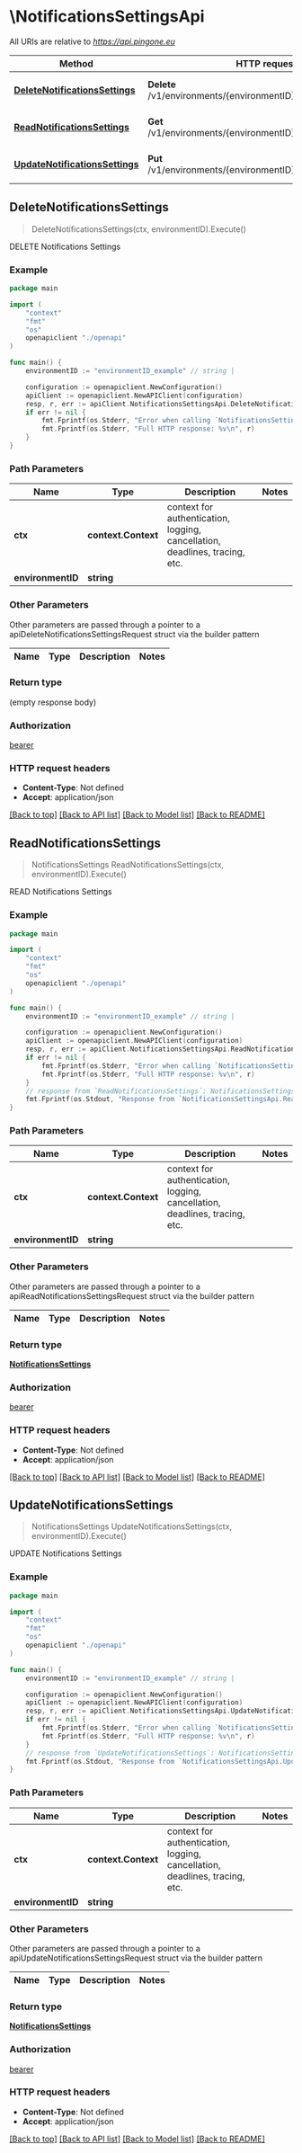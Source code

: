 # \NotificationsSettingsApi

All URIs are relative to *https://api.pingone.eu*

Method | HTTP request | Description
------------- | ------------- | -------------
[**DeleteNotificationsSettings**](NotificationsSettingsApi.md#DeleteNotificationsSettings) | **Delete** /v1/environments/{environmentID}/notificationsSettings | DELETE Notifications Settings
[**ReadNotificationsSettings**](NotificationsSettingsApi.md#ReadNotificationsSettings) | **Get** /v1/environments/{environmentID}/notificationsSettings | READ Notifications Settings
[**UpdateNotificationsSettings**](NotificationsSettingsApi.md#UpdateNotificationsSettings) | **Put** /v1/environments/{environmentID}/notificationsSettings | UPDATE Notifications Settings



## DeleteNotificationsSettings

> DeleteNotificationsSettings(ctx, environmentID).Execute()

DELETE Notifications Settings

### Example

```go
package main

import (
    "context"
    "fmt"
    "os"
    openapiclient "./openapi"
)

func main() {
    environmentID := "environmentID_example" // string | 

    configuration := openapiclient.NewConfiguration()
    apiClient := openapiclient.NewAPIClient(configuration)
    resp, r, err := apiClient.NotificationsSettingsApi.DeleteNotificationsSettings(context.Background(), environmentID).Execute()
    if err != nil {
        fmt.Fprintf(os.Stderr, "Error when calling `NotificationsSettingsApi.DeleteNotificationsSettings``: %v\n", err)
        fmt.Fprintf(os.Stderr, "Full HTTP response: %v\n", r)
    }
}
```

### Path Parameters


Name | Type | Description  | Notes
------------- | ------------- | ------------- | -------------
**ctx** | **context.Context** | context for authentication, logging, cancellation, deadlines, tracing, etc.
**environmentID** | **string** |  | 

### Other Parameters

Other parameters are passed through a pointer to a apiDeleteNotificationsSettingsRequest struct via the builder pattern


Name | Type | Description  | Notes
------------- | ------------- | ------------- | -------------


### Return type

 (empty response body)

### Authorization

[bearer](../README.md#bearer)

### HTTP request headers

- **Content-Type**: Not defined
- **Accept**: application/json

[[Back to top]](#) [[Back to API list]](../README.md#documentation-for-api-endpoints)
[[Back to Model list]](../README.md#documentation-for-models)
[[Back to README]](../README.md)


## ReadNotificationsSettings

> NotificationsSettings ReadNotificationsSettings(ctx, environmentID).Execute()

READ Notifications Settings

### Example

```go
package main

import (
    "context"
    "fmt"
    "os"
    openapiclient "./openapi"
)

func main() {
    environmentID := "environmentID_example" // string | 

    configuration := openapiclient.NewConfiguration()
    apiClient := openapiclient.NewAPIClient(configuration)
    resp, r, err := apiClient.NotificationsSettingsApi.ReadNotificationsSettings(context.Background(), environmentID).Execute()
    if err != nil {
        fmt.Fprintf(os.Stderr, "Error when calling `NotificationsSettingsApi.ReadNotificationsSettings``: %v\n", err)
        fmt.Fprintf(os.Stderr, "Full HTTP response: %v\n", r)
    }
    // response from `ReadNotificationsSettings`: NotificationsSettings
    fmt.Fprintf(os.Stdout, "Response from `NotificationsSettingsApi.ReadNotificationsSettings`: %v\n", resp)
}
```

### Path Parameters


Name | Type | Description  | Notes
------------- | ------------- | ------------- | -------------
**ctx** | **context.Context** | context for authentication, logging, cancellation, deadlines, tracing, etc.
**environmentID** | **string** |  | 

### Other Parameters

Other parameters are passed through a pointer to a apiReadNotificationsSettingsRequest struct via the builder pattern


Name | Type | Description  | Notes
------------- | ------------- | ------------- | -------------


### Return type

[**NotificationsSettings**](NotificationsSettings.md)

### Authorization

[bearer](../README.md#bearer)

### HTTP request headers

- **Content-Type**: Not defined
- **Accept**: application/json

[[Back to top]](#) [[Back to API list]](../README.md#documentation-for-api-endpoints)
[[Back to Model list]](../README.md#documentation-for-models)
[[Back to README]](../README.md)


## UpdateNotificationsSettings

> NotificationsSettings UpdateNotificationsSettings(ctx, environmentID).Execute()

UPDATE Notifications Settings

### Example

```go
package main

import (
    "context"
    "fmt"
    "os"
    openapiclient "./openapi"
)

func main() {
    environmentID := "environmentID_example" // string | 

    configuration := openapiclient.NewConfiguration()
    apiClient := openapiclient.NewAPIClient(configuration)
    resp, r, err := apiClient.NotificationsSettingsApi.UpdateNotificationsSettings(context.Background(), environmentID).Execute()
    if err != nil {
        fmt.Fprintf(os.Stderr, "Error when calling `NotificationsSettingsApi.UpdateNotificationsSettings``: %v\n", err)
        fmt.Fprintf(os.Stderr, "Full HTTP response: %v\n", r)
    }
    // response from `UpdateNotificationsSettings`: NotificationsSettings
    fmt.Fprintf(os.Stdout, "Response from `NotificationsSettingsApi.UpdateNotificationsSettings`: %v\n", resp)
}
```

### Path Parameters


Name | Type | Description  | Notes
------------- | ------------- | ------------- | -------------
**ctx** | **context.Context** | context for authentication, logging, cancellation, deadlines, tracing, etc.
**environmentID** | **string** |  | 

### Other Parameters

Other parameters are passed through a pointer to a apiUpdateNotificationsSettingsRequest struct via the builder pattern


Name | Type | Description  | Notes
------------- | ------------- | ------------- | -------------


### Return type

[**NotificationsSettings**](NotificationsSettings.md)

### Authorization

[bearer](../README.md#bearer)

### HTTP request headers

- **Content-Type**: Not defined
- **Accept**: application/json

[[Back to top]](#) [[Back to API list]](../README.md#documentation-for-api-endpoints)
[[Back to Model list]](../README.md#documentation-for-models)
[[Back to README]](../README.md)

